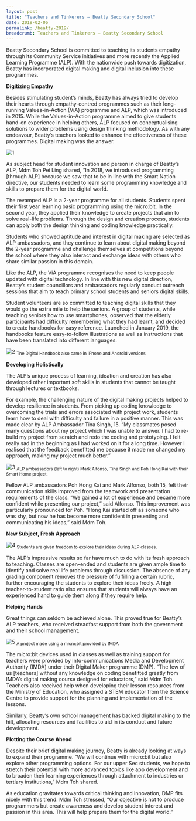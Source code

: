 ```yaml
---
layout: post
title: "Teachers and Tinkerers – Beatty Secondary School"
date: 2019-02-06
permalink: /beatty-2019/
breadcrumb: Teachers and Tinkerers – Beatty Secondary School
---
```


Beatty Secondary School is committed to teaching its students empathy through its Community Service initiatives and more recently the Applied Learning Programme (ALP). With the nationwide push towards digitization, Beatty has incorporated digital making and digital inclusion into these programmes. 

**Digitizing Empathy**

Besides stimulating student’s minds, Beatty has always tried to develop their hearts through empathy-centred programmes such as their long-running Values-in-Action (ViA) programme and ALP, which was introduced in 2015. While the Values-in-Action programme aimed to give students hand-on experience in helping others, ALP focused on conceptualising solutions to wider problems using design thinking methodology. As with any endeavour, Beatty’s teachers looked to enhance the effectiveness of these programmes. Digital making was the answer.

![1](/images/stories/features/beatty/IMG_5739.jpg)

As subject head for student innovation and person in charge of Beatty’s ALP, Mdm Toh Pei Ling shared, “In 2018, we introduced programming [through ALP] because we saw that to be in line with the Smart Nation directive, our students needed to learn some programming knowledge and skills to prepare them for the digital world. 

The revamped ALP is a 2-year programme for all students. Students spent their first year learning basic programming using the micro:bit. In the second year, they applied their knowledge to create projects that aim to solve real-life problems. Through the design and creation process, students can apply both the design thinking and coding knowledge practically. 

Students who showed aptitude and interest in digital making are selected as ALP ambassadors, and they continue to learn about digital making beyond the 2-year programme and challenge themselves at competitions beyond the school where they also interact and exchange ideas with others who share similar passion in this domain. 

Like the ALP, the ViA programme recognises the need to keep people updated with digital technology. In line with this new digital direction, Beatty’s student councillors and ambassadors regularly conduct outreach sessions that aim to teach primary school students and seniors digital skills.

Student volunteers are so committed to teaching digital skills that they would go the extra mile to help the seniors. A group of students, while teaching seniors how to use smartphones, observed that the elderly participants had difficulty remembering what they had learnt, and decided to create handbooks for easy reference. Launched in January 2019, the handbooks feature easy-to-follow illustrations as well as instructions that have been translated into different languages. 

![2](/images/stories/features/beatty/Untitled.001.jpeg)
<sub>The Digital Handbook also came in iPhone and Android versions</sub>

**Developing Holistically**

The ALP’s unique process of learning, ideation and creation has also developed other important soft skills in students that cannot be taught through lectures or textbooks.

For example, the challenging nature of the digital making projects helped to develop resilience in students. From picking up coding knowledge to overcoming the trials and errors associated with project work, students learn how to deal with difficulty and failure in a positive manner. This was made clear by ALP Ambassador Tina Singh, 15. “My classmates posed many questions about my project which I was unable to answer. I had to re-build my  project from scratch and redo the coding and prototyping. I felt really sad in the beginning as I had worked on it for a long time. However I realised that the feedback benefitted me because it made me changed my approach, making my project much better.”

![3](/images/stories/features/beatty/IMG_1383.jpg)
<sub>ALP ambassadors (left to right) Mark Alfonso, Tina Singh and Poh Hong Kai with their Smart Home project.</sub>

Fellow ALP ambassadors Poh Hong Kai and Mark Alfonso, both 15, felt their communication skills improved from the teamwork and presentation requirements of the class. “We gained a lot of experience and became more confident while presenting our project,” said Alfonso. This improvement was particularly pronounced for Poh. “Hong Kai started off as someone who was shy, but now he has become more confident in presenting and communicating his ideas,” said Mdm Toh. 

**New Subject, Fresh Approach**

![4](/images/stories/features/beatty/IMG_4943.jpg)
<sub>Students are given freedom to explore their ideas during ALP classes.</sub>

The ALP’s impressive results so far have much to do with its fresh approach to teaching. Classes are open-ended and students are given ample time to identify and solve real life problems through discussion. The absence of any grading component removes the pressure of fulfilling a certain rubric, further encouraging the students to explore their ideas freely. A high teacher-to-student ratio also ensures that students will always have an experienced hand to guide them along if they require help. 

**Helping Hands**

Great things can seldom be achieved alone. This proved true for Beatty’s ALP teachers, who received steadfast support from both the government and their school management. 

![5](/images/stories/features/beatty/IMG_5832.jpg)
<sub>A project made using a micro:bit provided by IMDA</sub>

The micro:bit devices used in classes as well as training support for teachers were provided by Info-communications Media and Development Authority (IMDA) under their Digital Maker programme (DMP). “The few of us [teachers] without any knowledge on coding benefitted greatly from IMDA’s digital making course designed for educators,” said Mdm Toh. Teachers also received help when developing their lesson resources from the Ministry of Education, who assigned a STEM educator from the Science Centre to provide support for the planning and implementation of the lessons.

Similarly, Beatty’s own school management has backed digital making to the hilt, allocating resources and facilities to aid in its conduct and future development.

**Plotting the Course Ahead**

Despite their brief digital making journey, Beatty is already looking at ways to expand their programme. “We will continue with micro:bit but also explore other programming options. For our upper Sec students, we hope to stretch their potential with more advanced topics like app development and to broaden their learning experiences through attachment to industries or tertiary institutions,” Mdm Toh shared.

As education gravitates towards critical thinking and innovation, DMP fits nicely with this trend. Mdm Toh stressed, “Our objective is not to produce programmers but create awareness and develop student interest and passion in this area. This will help prepare them for the digital world.”


